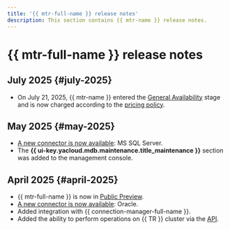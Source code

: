```yaml
---
title: '{{ mtr-full-name }} release notes'
description: This section contains {{ mtr-name }} release notes.
---
```


# {{ mtr-full-name }} release notes

## July 2025 {#july-2025}

* On July 21, 2025, {{ mtr-name }} entered the [General Availability](../overview/concepts/launch-stages.md) stage and is now charged according to the [pricing policy](pricing.md).

## May 2025 {#may-2025}

* [A new connector is now available](concepts/index.md#connector): MS SQL Server.
* The **{{ ui-key.yacloud.mdb.maintenance.title_maintenance }}** section was added to the management console.

## April 2025 {#april-2025}

* {{ mtr-full-name }} is now in [Public Preview](../overview/concepts/launch-stages.md).
* [A new connector is now available](concepts/index.md#connector): Oracle.
* Added integration with {{ connection-manager-full-name }}.
* Added the ability to perform operations on {{ TR }} cluster via the [API](api-ref/authentication.md).
